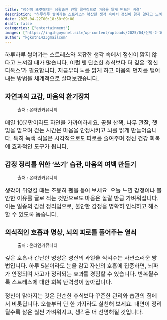 ```yaml
---
title: "정신이 또렷해지는 생활습관 멘탈 클렌징으로 마음을 맑게 만드는 비결"
description: "하루하루 쌓여가는 스트레스와 복잡한 생각 속에서 정신이 맑지 않다고 느껴질 때가 많습니다. 이럴 땐 단순한 휴식보다 더 깊은 ‘정신 디톡스’가 필요합니다. 지금부터 뇌를 맑게 하고 마음의 먼지를 털어내는 방법을 체계적으로 살펴보겠습니다."
date: 2025-04-22T00:18:50+09:00
draft: false
categories: ["entertainment"]
images: ["https://ingihgoyonet.site/wp-content/uploads/2025/04/산책-2-1024x683.jpg", "https://ingihgoyonet.site/wp-content/uploads/2025/04/글쓰기-680x1024.jpg", "https://ingihgoyonet.site/wp-content/uploads/2025/04/명상-3-1024x614.jpg"]
author: "kgkstn1423gmailcom"
---
```


<p style="font-size:18px">하루하루 쌓여가는 스트레스와 복잡한 생각 속에서 정신이 맑지 않다고 느껴질 때가 많습니다. 이럴 땐 단순한 휴식보다 더 깊은 ‘정신 디톡스’가 필요합니다. 지금부터 뇌를 맑게 하고 마음의 먼지를 털어내는 방법을 체계적으로 살펴보겠습니다.</p> <h2 >자연과의 교감, 마음의 환기장치</h2> <figure ><img src="https://ingihgoyonet.site/wp-content/uploads/2025/04/산책-2-1024x683.jpg" alt="" style="aspect-ratio:16/9;object-fit:cover"/><figcaption >출처 : 온라인커뮤니티</figcaption></figure> <p style="font-size:18px">매일 10분만이라도 자연을 가까이하세요. 공원 산책, 나무 관찰, 햇빛을 받으며 걷는 시간은 마음을 안정시키고 뇌를 맑게 만들어줍니다. 특히 녹색 식물은 시각적으로도 피로를 줄여주며 정신 건강 회복에 효과적인 도구가 됩니다.</p> <h2 >감정 정리를 위한 ‘쓰기’ 습관, 마음의 여백 만들기</h2> <figure ><img src="https://ingihgoyonet.site/wp-content/uploads/2025/04/글쓰기-680x1024.jpg" alt="" style="aspect-ratio:16/9;object-fit:cover"/><figcaption >출처 : 온라인커뮤니티</figcaption></figure> <p style="font-size:18px">생각이 뒤엉킬 때는 조용히 펜을 들어 보세요. 오늘 느낀 감정이나 불안한 이유를 글로 적는 것만으로도 마음은 놀랄 만큼 가벼워집니다. 이는 일종의 감정 정리법으로, 불안한 감정을 명확히 인식하고 해소할 수 있도록 돕습니다.</p> <h2 >의식적인 호흡과 명상, 뇌의 피로를 풀어주는 열쇠</h2> <figure ><img src="https://ingihgoyonet.site/wp-content/uploads/2025/04/명상-3-1024x614.jpg" alt="" style="aspect-ratio:16/9;object-fit:cover"/><figcaption >출처 : 온라인커뮤니티</figcaption></figure> <p style="font-size:18px">깊은 호흡과 간단한 명상은 정신의 과열을 식혀주는 자연스러운 방법입니다. 하루 5분이라도 눈을 감고 자신의 호흡에 집중하면, 뇌파가 안정되며 사고가 정리되는 효과를 경험할 수 있습니다. 반복될수록 스트레스에 대한 회복 탄력성이 높아집니다.</p> <p style="font-size:18px">정신이 맑아지는 것은 단순한 휴식보다 꾸준한 관리와 습관의 힘에서 비롯됩니다. 오늘부터 단 한 가지라도 실천해 보세요. 내면이 정리될수록 삶은 훨씬 가벼워지고, 생각은 더 선명해질 것입니다.</p>
